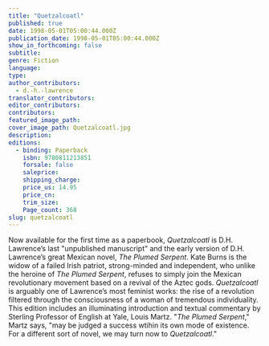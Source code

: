 ```yaml
---
title: "Quetzalcoatl"
published: true
date: 1998-05-01T05:00:44.000Z
publication_date: 1998-05-01T05:00:44.000Z
show_in_forthcoming: false
subtitle:
genre: Fiction
language:
type:
author_contributors:
  - d.-h.-lawrence
translator_contributors:
editor_contributors:
contributors:
featured_image_path:
cover_image_path: Quetzalcoatl.jpg
description:
editions:
  - binding: Paperback
    isbn: 9780811213851
    forsale: false
    saleprice:
    shipping_charge:
    price_us: 14.95
    price_cn:
    trim_size:
    Page_count: 368
slug: quetzalcoatl
---
```


Now available for the first time as a paperbook, _Quetzalcoatl_ is D.H. Lawrence’s last "unpublished manuscript" and the early version of D.H. Lawrence’s great Mexican novel, _The Plumed Serpent_. Kate Burns is the widow of a failed Irish patriot, strong-minded and independent, who unlike the heroine of _The Plumed Serpent_, refuses to simply join the Mexican revolutionary movement based on a revival of the Aztec gods. _Quetzalcoatl_ is arguably one of Lawrence’s most feminist works: the rise of a revolution filtered through the consciousness of a woman of tremendous individuality. This edition includes an illuminating introduction and textual commentary by Sterling Professor of English at Yale, Louis Martz. "_The Plumed Serpent_," Martz says, "may be judged a success wtihin its own mode of existence. For a different sort of novel, we may turn now to _Quetzalcoatl_."

